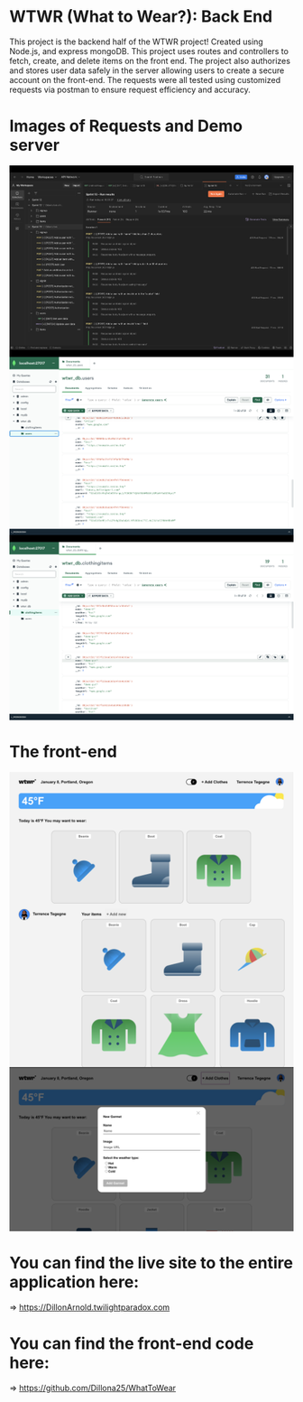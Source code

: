# WTWR (What to Wear?): Back End

This project is the backend half of the WTWR project! Created using Node.js, and express mongoDB. This project uses routes and controllers to fetch, create, and delete items on the front end. The project also authorizes and stores user data safely in the server allowing users to create a secure account on the front-end. The requests were all tested using customized requests via postman to ensure request efficiency and accuracy.

# Images of Requests and Demo server

<img align="center" src="./Images/Postman.png" alt="requests image">
<img align="center" src="./Images/db users.png" alt="MongoDb image">
<img align="center" src="./Images/db items.png" alt="MongoDb image">

# The front-end

<img align="center" src="./Images/wtw 1.png" alt="WTW image">
<img align="center" src="./Images/wtw 2.png" alt="WTW profile image">
<img align="center" src="./Images/wtw 3.png" alt="WTW form image">

# You can find the live site to the entire application here:

=> https://DillonArnold.twilightparadox.com

# You can find the front-end code here:

=> https://github.com/Dillona25/WhatToWear
